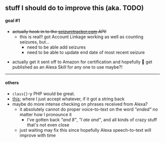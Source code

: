 ## stuff I should do to improve this (aka. TODO)

#### goal #1

* ~~actually hook in to the [seizuretracker.com](https://seizuretracker.com/) API!~~
  - this is real!! got Account Linkage working as well as counting seizures, but...
     * need to be able add seizures
     * need to be able to update end date of most recent seizure
 
- actually get it sent off to Amazon for certification and hopefully 🤞 get published as an Alexa Skill for any one to use maybe?!

---

#### others

* `class{}`-y PHP would be great.
* [this](https://github.com/ericoc/alexa-testing/blob/master/seizure/seizure.php#L31); where I just accept whatever, if it got a string back
* maybe do more intense checking on phrases received from Alexa?
  - it absolutely cannot do proper voice-to-text on the word *"ended"* no matter how I pronounce it
      * I've gotten back *"and 8"*, *"I ate and"*, and all kinds of crazy stuff that's not even close
  - just waiting may fix this since hopefully Alexa speech-to-text will improve with time


